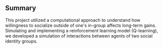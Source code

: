 ## Summary
This project utilized a computational approach to understand how willingness to socialize outside of one's in-group affects long-term gains. Simulating and implementing a reinforcement learning model (Q-learning), we developed a simulation of interactions between agents of two social identity groups.
